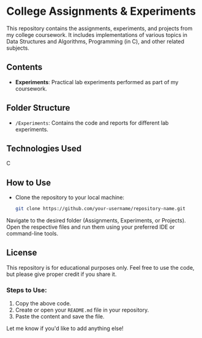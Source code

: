 # College Assignments & Experiments

This repository contains the assignments, experiments, and projects from my college coursework. It includes implementations of various topics in Data Structures and Algorithms, Programming (in C), and other related subjects.

## Contents
- **Experiments**: Practical lab experiments performed as part of my coursework.

## Folder Structure
- `/Experiments`: Contains the code and reports for different lab experiments.

## Technologies Used
C

## How to Use
- Clone the repository to your local machine:
  ```bash
  git clone https://github.com/your-username/repository-name.git
Navigate to the desired folder (Assignments, Experiments, or Projects).
Open the respective files and run them using your preferred IDE or command-line tools.
## License
This repository is for educational purposes only. Feel free to use the code, but please give proper credit if you share it.

### **Steps to Use:**
1. Copy the above code.
2. Create or open your `README.md` file in your repository.
3. Paste the content and save the file.

Let me know if you'd like to add anything else!


